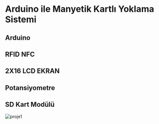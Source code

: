 # Arduino ile Manyetik Kartlı Yoklama Sistemi

## Arduino
## RFID NFC
## 2X16 LCD EKRAN
## Potansiyometre
## SD Kart Modülü

![proje1](https://user-images.githubusercontent.com/82460438/150025290-5953c83f-b6ae-47d6-8459-20141fb9a070.jpeg)
